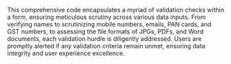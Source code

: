 This comprehensive code encapsulates a myriad of validation checks within a form, ensuring meticulous scrutiny across various data inputs. From verifying names to scrutinizing mobile numbers, emails, PAN cards, and GST numbers, to assessing the file formats of JPGs, PDFs, and Word documents, each validation hurdle is diligently addressed. Users are promptly alerted if any validation criteria remain unmet, ensuring data integrity and user experience excellence.
